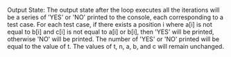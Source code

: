 Output State: The output state after the loop executes all the iterations will be a series of 'YES' or 'NO' printed to the console, each corresponding to a test case. For each test case, if there exists a position i where a[i] is not equal to b[i] and c[i] is not equal to a[i] or b[i], then 'YES' will be printed, otherwise 'NO' will be printed. The number of 'YES' or 'NO' printed will be equal to the value of t. The values of t, n, a, b, and c will remain unchanged.